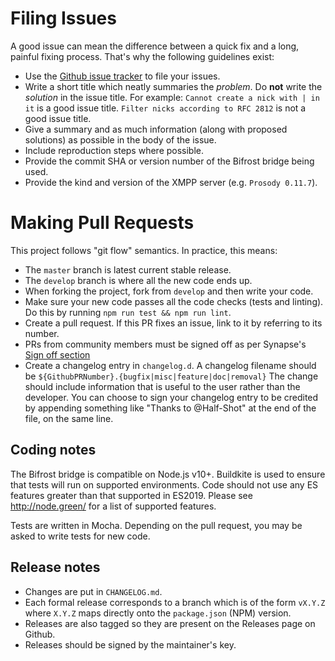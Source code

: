# Filing Issues
A good issue can mean the difference between a quick fix and a long, painful fixing process. That's why the
following guidelines exist:

 - Use the [Github issue tracker](https://github.com/matrix-org/matrix-bifrost/issues) to file your issues.
 - Write a short title which neatly summaries the *problem*. Do **not** write the *solution* in the issue title.
   For example: `Cannot create a nick with | in it` is a good issue title. `Filter nicks according to RFC 2812`
   is not a good issue title.
 - Give a summary and as much information (along with proposed solutions) as possible in the body of the issue.
 - Include reproduction steps where possible.
 - Provide the commit SHA or version number of the Bifrost bridge being used.
 - Provide the kind and version of the XMPP server (e.g. `Prosody 0.11.7`).

# Making Pull Requests
This project follows "git flow" semantics. In practice, this means:
 - The `master` branch is latest current stable release.
 - The `develop` branch is where all the new code ends up.
 - When forking the project, fork from `develop` and then write your code.
 - Make sure your new code passes all the code checks (tests and linting). Do this by running
   `npm run test && npm run lint`.
 - Create a pull request. If this PR fixes an issue, link to it by referring to its number.
 - PRs from community members must be signed off as per Synapse's [Sign off section](https://github.com/matrix-org/synapse/blob/master/CONTRIBUTING.md#sign-off)
 - Create a changelog entry in `changelog.d`. A changelog filename should be `${GithubPRNumber}.{bugfix|misc|feature|doc|removal}`
   The change should include information that is useful to the user rather than the developer.
   You can choose to sign your changelog entry to be credited by appending something like "Thanks to @Half-Shot"
   at the end of the file, on the same line.

## Coding notes
The Bifrost bridge is compatible on Node.js v10+. Buildkite is used to ensure that tests will run on
supported environments. Code should not use any ES features greater than that supported in ES2019.
Please see http://node.green/ for a list of supported features.
 
Tests are written in Mocha. Depending on the pull request, you may be asked to write tests for
new code.

## Release notes
 - Changes are put in `CHANGELOG.md`.
 - Each formal release corresponds to a branch which is of the form `vX.Y.Z` where `X.Y.Z` maps
   directly onto the `package.json` (NPM) version.
 - Releases are also tagged so they are present on the Releases page on Github.
 - Releases should be signed by the maintainer's key.
